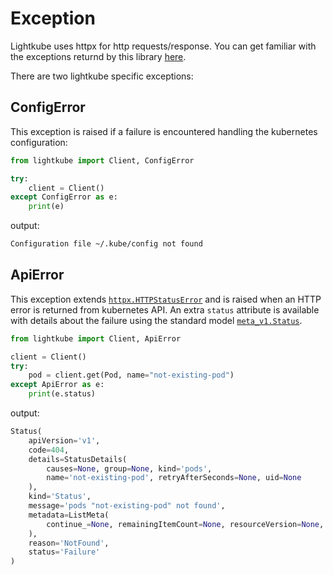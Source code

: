 # Exception

Lightkube uses httpx for http requests/response. 
You can get familiar with the exceptions returnd by this library [here](https://www.python-httpx.org/exceptions/).

There are two lightkube specific exceptions:

## ConfigError

This exception is raised if a failure is encountered handling the kubernetes configuration:

```python
from lightkube import Client, ConfigError

try:
    client = Client()
except ConfigError as e:
    print(e)
```

output:

```bash
Configuration file ~/.kube/config not found
```

## ApiError

This exception extends [`httpx.HTTPStatusError`](https://www.python-httpx.org/exceptions/) and is raised when an HTTP error is
returned from kubernetes API. An extra `status` attribute is available with details
about the failure using the standard model [`meta_v1.Status`](https://gtsystem.github.io/lightkube-models/1.19/models/meta_v1/#status).

```python
from lightkube import Client, ApiError

client = Client()
try:
    pod = client.get(Pod, name="not-existing-pod")
except ApiError as e:
    print(e.status)
```

output:

```python
Status(
    apiVersion='v1', 
    code=404, 
    details=StatusDetails(
        causes=None, group=None, kind='pods', 
        name='not-existing-pod', retryAfterSeconds=None, uid=None
    ),
    kind='Status', 
    message='pods "not-existing-pod" not found', 
    metadata=ListMeta(
        continue_=None, remainingItemCount=None, resourceVersion=None, selfLink=None
    ),
    reason='NotFound',
    status='Failure'
)
```
